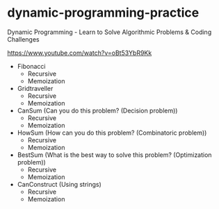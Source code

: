 # dynamic-programming-practice
Dynamic Programming - Learn to Solve Algorithmic Problems &amp; Coding Challenges

https://www.youtube.com/watch?v=oBt53YbR9Kk

  - Fibonacci
    - Recursive
    - Memoization
  - Gridtraveller
    - Recursive
    - Memoization
  - CanSum (Can you do this problem? (Decision problem)) 
    - Recursive
    - Memoization 
  - HowSum (How can you do this problem? (Combinatoric problem))
    - Recursive
    - Memoization
  - BestSum (What is the best way to solve this problem? (Optimization problem))
    - Recursive
    - Memoization
  - CanConstruct (Using strings)
    - Recursive
    - Memoization